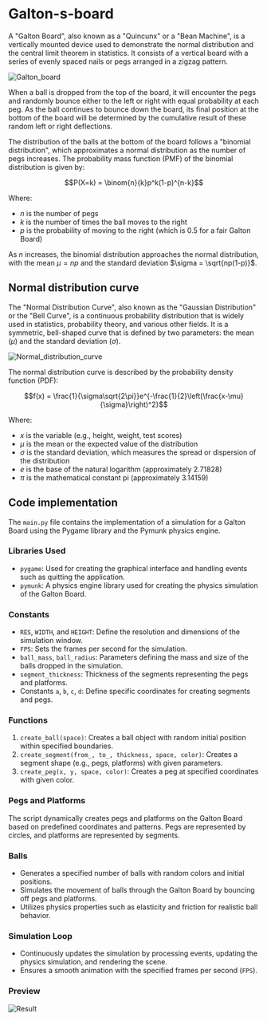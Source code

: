 # Galton-s-board

A "Galton Board", also known as a "Quincunx" or a "Bean Machine", is a vertically mounted device used to demonstrate the normal distribution and the central limit theorem in statistics. It consists of a vertical board with a series of evenly spaced nails or pegs arranged in a zigzag pattern.

![Galton_board](https://tinyurl.com/r6et8v9f)

When a ball is dropped from the top of the board, it will encounter the pegs and randomly bounce either to the left or right with equal probability at each peg. As the ball continues to bounce down the board, its final position at the bottom of the board will be determined by the cumulative result of these random left or right deflections.

The distribution of the balls at the bottom of the board follows a "binomial distribution", which approximates a normal distribution as the number of pegs increases. The probability mass function (PMF) of the binomial distribution is given by:

$$P(X=k) = \binom{n}{k}p^k(1-p)^{n-k}$$

Where:
- $n$ is the number of pegs
- $k$ is the number of times the ball moves to the right
- $p$ is the probability of moving to the right (which is 0.5 for a fair Galton Board)

As $n$ increases, the binomial distribution approaches the normal distribution, with the mean $\mu = np$ and the standard deviation $\sigma = \sqrt{np(1-p)}$.

## Normal distribution curve

The "Normal Distribution Curve", also known as the "Gaussian Distribution" or the "Bell Curve", is a continuous probability distribution that is widely used in statistics, probability theory, and various other fields. It is a symmetric, bell-shaped curve that is defined by two parameters: the mean ($\mu$) and the standard deviation ($\sigma$).

![Normal_distribution_curve](https://tinyurl.com/2ypvj6dp)

The normal distribution curve is described by the probability density function (PDF):

$$f(x) = \frac{1}{\sigma\sqrt{2\pi}}e^{-\frac{1}{2}\left(\frac{x-\mu}{\sigma}\right)^2}$$

Where:
- $x$ is the variable (e.g., height, weight, test scores)
- $\mu$ is the mean or the expected value of the distribution
- $\sigma$ is the standard deviation, which measures the spread or dispersion of the distribution
- $e$ is the base of the natural logarithm (approximately 2.71828)
- $\pi$ is the mathematical constant pi (approximately 3.14159)

## Code implementation

The `main.py` file contains the implementation of a simulation for a Galton Board using the Pygame library and the Pymunk physics engine.

### Libraries Used

- `pygame`: Used for creating the graphical interface and handling events such as quitting the application.
- `pymunk`: A physics engine library used for creating the physics simulation of the Galton Board.

### Constants

- `RES`, `WIDTH`, and `HEIGHT`: Define the resolution and dimensions of the simulation window.
- `FPS`: Sets the frames per second for the simulation.
- `ball_mass`, `ball_radius`: Parameters defining the mass and size of the balls dropped in the simulation.
- `segment_thickness`: Thickness of the segments representing the pegs and platforms.
- Constants `a`, `b`, `c`, `d`: Define specific coordinates for creating segments and pegs.

### Functions

1. `create_ball(space)`: Creates a ball object with random initial position within specified boundaries.
2. `create_segment(from_, to_, thickness, space, color)`: Creates a segment shape (e.g., pegs, platforms) with given parameters.
3. `create_peg(x, y, space, color)`: Creates a peg at specified coordinates with given color.

### Pegs and Platforms

The script dynamically creates pegs and platforms on the Galton Board based on predefined coordinates and patterns. Pegs are represented by circles, and platforms are represented by segments.

### Balls

- Generates a specified number of balls with random colors and initial positions.
- Simulates the movement of balls through the Galton Board by bouncing off pegs and platforms.
- Utilizes physics properties such as elasticity and friction for realistic ball behavior.

### Simulation Loop

- Continuously updates the simulation by processing events, updating the physics simulation, and rendering the scene.
- Ensures a smooth animation with the specified frames per second (`FPS`).

### Preview
![Result](/img/result.gif)